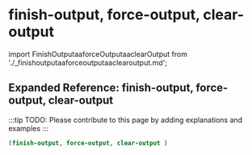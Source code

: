 # finish-output, force-output, clear-output

import FinishOutputaaforceOutputaaclearOutput from './_finishoutputaaforceoutputaaclearoutput.md';

<FinishOutputaaforceOutputaaclearOutput />

## Expanded Reference: finish-output, force-output, clear-output

:::tip
TODO: Please contribute to this page by adding explanations and examples
:::

```lisp
(finish-output, force-output, clear-output )
```
